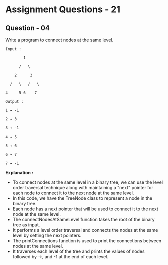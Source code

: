 # **Assignment Questions - 21**
## **Question - 04**

Write a program to connect nodes at the same level.

```
Input :

        1

      /   \

    2      3

  /   \   /   \

4     5 6    7

Output :

1 → -1

2 → 3

3 → -1

4 → 5

5 → 6

6 → 7

7 → -1
```

**Explanation :**
- To connect nodes at the same level in a binary tree, we can use the level order traversal technique along with maintaining a "next" pointer for each node to connect it to the next node at the same level.
- In this code, we have the TreeNode class to represent a node in the binary tree. 
- Each node has a next pointer that will be used to connect it to the next node at the same level.
- The connectNodesAtSameLevel function takes the root of the binary tree as input. 
- It performs a level order traversal and connects the nodes at the same level by setting the next pointers.
- The printConnections function is used to print the connections between nodes at the same level. 
- It traverses each level of the tree and prints the values of nodes followed by →, and -1 at the end of each level.